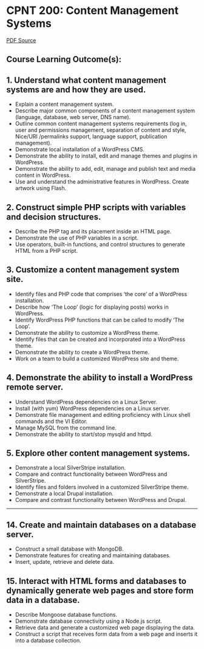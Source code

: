 # CPNT 200: Content Management Systems
[PDF Source](CPNT_200.pdf)
## Course Learning Outcome(s):
## 1. Understand what content management systems are and how they are used.
- Explain a content management system.
- Describe major common components of a content management system (language, database, web server, DNS name).
- Outline common content management systems requirements (log in, user and permissions management, separation of content and style, Nice/URI /permalinks support, language support, publication management).
- Demonstrate local installation of a WordPress CMS.
- Demonstrate the ability to install, edit and manage themes and plugins in WordPress.
- Demonstrate the ability to add, edit, manage and publish text and media content in WordPress.
- Use and understand the administrative features in WordPress. Create artwork using Flash.
## 2. Construct simple PHP scripts with variables and decision structures.
- Describe the PHP tag and its placement inside an HTML page.
- Demonstrate the use of PHP variables in a script.
- Use operators, built-in functions, and control structures to generate HTML from a PHP script.
## 3. Customize a content management system site.
- Identify files and PHP code that comprises ‘the core’ of a WordPress installation.
- Describe how ‘The Loop’ (logic for displaying posts) works in WordPress.
- Identify WordPress PHP functions that can be called to modify ‘The Loop’.
- Demonstrate the ability to customize a WordPress theme.
- Identify files that can be created and incorporated into a WordPress theme.
- Demonstrate the ability to create a WordPress theme.
- Work on a team to build a customized WordPress site and theme.
## 4. Demonstrate the ability to install a WordPress remote server. 
- Understand WordPress dependencies on a Linux Server.
- Install (with yum) WordPress dependencies on a Linux server.
- Demonstrate file management and editing proficiency with Linux shell commands and the VI Editor.
- Manage MySQL from the command line.
- Demonstrate the ability to start/stop mysqld and httpd.
## 5. Explore other content management systems.
- Demonstrate a local SilverStripe installation.
- Compare and contract functionality between WordPress and SilverStripe.
- Identify files and folders involved in a customized SilverStripe theme.
- Demonstrate a local Drupal installation.
- Compare and contrast functionality between WordPress and Drupal.

---

## 14. Create and maintain databases on a database server.
- Construct a small database with MongoDB.
- Demonstrate features for creating and maintaining databases.
- Insert, update, retrieve and delete data.

## 15. Interact with HTML forms and databases to dynamically generate web pages and store form data in a database.
- Describe Mongoose database functions.
- Demonstrate database connectivity using a Node.js script.
- Retrieve data and generate a customized web page displaying the data.
- Construct a script that receives form data from a web page and inserts it into a database collection.